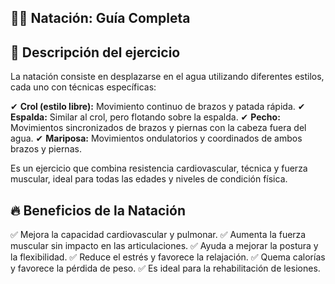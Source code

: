 ## 🏊‍♂️ Natación: Guía Completa


## 📌 Descripción del ejercicio

La natación consiste en desplazarse en el agua utilizando diferentes estilos, cada uno con técnicas específicas:

✔ **Crol (estilo libre):** Movimiento continuo de brazos y patada rápida.
 ✔ **Espalda:** Similar al crol, pero flotando sobre la espalda.
 ✔ **Pecho:** Movimientos sincronizados de brazos y piernas con la cabeza fuera del agua.
 ✔ **Mariposa:** Movimientos ondulatorios y coordinados de ambos brazos y piernas.

Es un ejercicio que combina resistencia cardiovascular, técnica y fuerza muscular, ideal para todas las edades y niveles de condición física.


## 🔥 Beneficios de la Natación

✅ Mejora la capacidad cardiovascular y pulmonar.
 ✅ Aumenta la fuerza muscular sin impacto en las articulaciones.
 ✅ Ayuda a mejorar la postura y la flexibilidad.
 ✅ Reduce el estrés y favorece la relajación.
 ✅ Quema calorías y favorece la pérdida de peso.
 ✅ Es ideal para la rehabilitación de lesiones.